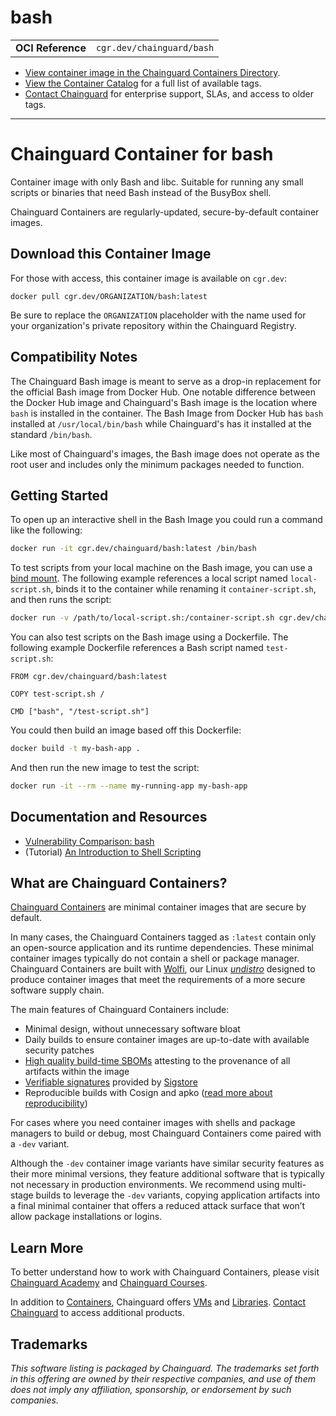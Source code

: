 <!--monopod:start-->
# bash
| | |
| - | - |
| **OCI Reference** | `cgr.dev/chainguard/bash` |


* [View container image in the Chainguard Containers Directory](https://images.chainguard.dev/directory/image/bash/overview).
* [View the Container Catalog](https://console.chainguard.dev/images/catalog) for a full list of available tags.
* [Contact Chainguard](https://www.chainguard.dev/contact?utm_source=readmes) for enterprise support, SLAs, and access to older tags.

---
<!--monopod:end-->

<!--overview:start-->
# Chainguard Container for bash

Container image with only Bash and libc. Suitable for running any small scripts or binaries that need Bash instead of the BusyBox shell.

Chainguard Containers are regularly-updated, secure-by-default container images.
<!--overview:end-->

<!--getting:start-->
## Download this Container Image
For those with access, this container image is available on `cgr.dev`:

```
docker pull cgr.dev/ORGANIZATION/bash:latest
```

Be sure to replace the `ORGANIZATION` placeholder with the name used for your organization's private repository within the Chainguard Registry.
<!--getting:end-->

<!--body:start-->
## Compatibility Notes

The Chainguard Bash image is meant to serve as a drop-in replacement for the official Bash image from Docker Hub. One notable difference between the Docker Hub image and Chainguard's Bash image is the location where `bash` is installed in the container. The Bash Image from Docker Hub has `bash` installed at `/usr/local/bin/bash` while Chainguard's has it installed at the standard `/bin/bash`.

Like most of Chainguard's images, the Bash image does not operate as the root user and includes only the minimum packages needed to function. 

## Getting Started

To open up an interactive shell in the Bash Image you could run a command like the following:

```sh
docker run -it cgr.dev/chainguard/bash:latest /bin/bash
```

To test scripts from your local machine on the Bash image, you can use a [bind mount](https://docs.docker.com/engine/storage/bind-mounts/). The following example references a local script named `local-script.sh`, binds it to the container while renaming it `container-script.sh`, and then runs the script:

```sh
docker run -v /path/to/local-script.sh:/container-script.sh cgr.dev/chainguard/bash:latest /container-script.sh
```

You can also test scripts on the Bash image using a Dockerfile. The following example Dockerfile references a Bash script named `test-script.sh`:

```
FROM cgr.dev/chainguard/bash:latest

COPY test-script.sh /

CMD ["bash", "/test-script.sh"]
```

You could then build an image based off this Dockerfile:

```sh
docker build -t my-bash-app .
```

And then run the new image to test the script:

```sh
docker run -it --rm --name my-running-app my-bash-app
```

## Documentation and Resources

* [Vulnerability Comparison: bash](https://edu.chainguard.dev/chainguard/chainguard-images/vuln-comparison/bash/)
* (Tutorial) [An Introduction to Shell Scripting](https://www.digitalocean.com/community/tutorial-series/an-introduction-to-shell-scripting)
<!--body:end-->

## What are Chainguard Containers?

[Chainguard Containers](https://www.chainguard.dev/containers?utm_source=readmes) are minimal container images that are secure by default. 

In many cases, the Chainguard Containers tagged as `:latest` contain only an open-source application and its runtime dependencies. These minimal container images typically do not contain a shell or package manager. Chainguard Containers are built with [Wolfi](https://edu.chainguard.dev/open-source/wolfi/overview?utm_source=readmes), our Linux _[undistro](https://edu.chainguard.dev/open-source/wolfi/overview/#why-undistro)_ designed to produce container images that meet the requirements of a more secure software supply chain.

The main features of Chainguard Containers include:

* Minimal design, without unnecessary software bloat
* Daily builds to ensure container images are up-to-date with available security patches
* [High quality build-time SBOMs](https://edu.chainguard.dev/chainguard/chainguard-images/working-with-images/retrieve-image-sboms/?utm_source=readmes) attesting to the provenance of all artifacts within the image
* [Verifiable signatures](https://edu.chainguard.dev/chainguard/chainguard-images/working-with-images/retrieve-image-sboms/) provided by [Sigstore](https://edu.chainguard.dev/open-source/sigstore/cosign/an-introduction-to-cosign/?utm_source=readmes)
* Reproducible builds with Cosign and apko ([read more about reproducibility](https://www.chainguard.dev/unchained/reproducing-chainguards-reproducible-image-builds?utm_source=readmes))

For cases where you need container images with shells and package managers to build or debug, most Chainguard Containers come paired with a `-dev` variant.

Although the `-dev` container image variants have similar security features as their more minimal versions, they feature additional software that is typically not necessary in production environments. We recommend using multi-stage builds to leverage the `-dev` variants, copying application artifacts into a final minimal container that offers a reduced attack surface that won’t allow package installations or logins.

## Learn More

To better understand how to work with Chainguard Containers, please visit [Chainguard Academy](https://edu.chainguard.dev/?utm_source=readmes) and [Chainguard Courses](https://courses.chainguard.dev/?utm_source=readmes).

In addition to [Containers](https://www.chainguard.dev/containers?utm_source=readmes), Chainguard offers [VMs](https://www.chainguard.dev/vms?utm_source=readmes) and [Libraries](https://www.chainguard.dev/libraries?utm_source=readmes). [Contact Chainguard](https://www.chainguard.dev/contact?utm_source=readmes) to access additional products. 

## Trademarks

_This software listing is packaged by Chainguard. The trademarks set forth in this offering are owned by their respective companies, and use of them does not imply any affiliation, sponsorship, or endorsement by such companies._